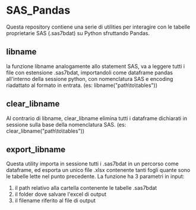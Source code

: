 # SAS_Pandas
Questa repository contiene una serie di utilities per interagire con le tabelle proprietarie SAS (.sas7bdat) su Python sfruttando Pandas.

## libname
la funzione libname analogamente allo statement SAS, va a leggere tutti i file con estensione .sas7bdat, importandoli come dataframe pandas all'interno della sessione python, con nomenclatura SAS e encoding riadattato al formato in entrata.
(es: libname("path\to\tables\"))

## clear_libname
Al contrario di libname, clear_libname elimina tutti i dataframe dichiarati in sessione sulla base della nomenclatura SAS. 
(es: clear_libname("path\to\tables\"))

## export_libname
Questa utility importa in sessione tutti i .sas7bdat in un percorso come dataframe, ed esporta un unico file .xlsx contenente tanti fogli quante sono le tabelle lette nel punto precedente. La funzione ha 3 parametri in input:
 1) il path relativo alla cartella contenente le tabelle .sas7bdat
 2) il folder dove salvare l'excel di output
 3) il filename riferito al file di output
